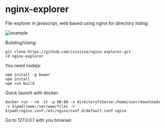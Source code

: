 # nginx-explorer
File explorer in javascript, web based
using nginx for directory listing

![example](https://raw.github.com/izissise/nginx-explorer/master/art/example.png "Example")

Building/Using:
```
git clone https://github.com/izissise/nginx-explorer.git
cd nginx-explorer
```

You need nodejs:
```
npm install -g bower
npm install
npm run build
```

Quick launch with docker:
```
docker run --rm -it -p 80:80 -v directoryToServe:/home/user/downloads -v $(pwd)/www:/var/www/files -v $(pwd)/nginx.conf:/etc/nginx/conf.d/default.conf nginx
```
Go to 127.0.0.1 with you browser.
